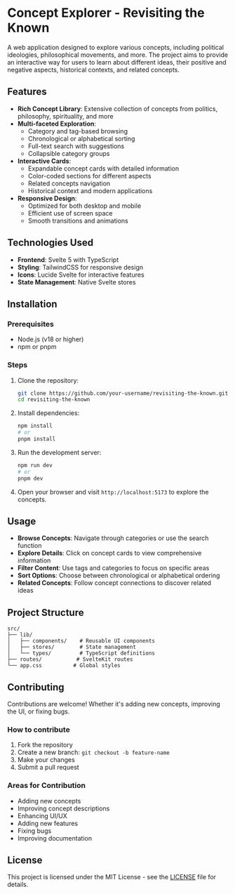 # Concept Explorer - Revisiting the Known

A web application designed to explore various concepts, including political ideologies, philosophical movements, and more. The project aims to provide an interactive way for users to learn about different ideas, their positive and negative aspects, historical contexts, and related concepts.

## Features

- **Rich Concept Library**: Extensive collection of concepts from politics, philosophy, spirituality, and more
- **Multi-faceted Exploration**: 
  - Category and tag-based browsing
  - Chronological or alphabetical sorting
  - Full-text search with suggestions
  - Collapsible category groups
- **Interactive Cards**: 
  - Expandable concept cards with detailed information
  - Color-coded sections for different aspects
  - Related concepts navigation
  - Historical context and modern applications
- **Responsive Design**: 
  - Optimized for both desktop and mobile
  - Efficient use of screen space
  - Smooth transitions and animations

## Technologies Used

- **Frontend**: Svelte 5 with TypeScript
- **Styling**: TailwindCSS for responsive design
- **Icons**: Lucide Svelte for interactive features
- **State Management**: Native Svelte stores

## Installation

### Prerequisites

- Node.js (v18 or higher)
- npm or pnpm

### Steps

1. Clone the repository:
   ```bash
   git clone https://github.com/your-username/revisiting-the-known.git
   cd revisiting-the-known
   ```

2. Install dependencies:
   ```bash
   npm install
   # or
   pnpm install
   ```

3. Run the development server:
   ```bash
   npm run dev
   # or
   pnpm dev
   ```

4. Open your browser and visit `http://localhost:5173` to explore the concepts.

## Usage

- **Browse Concepts**: Navigate through categories or use the search function
- **Explore Details**: Click on concept cards to view comprehensive information
- **Filter Content**: Use tags and categories to focus on specific areas
- **Sort Options**: Choose between chronological or alphabetical ordering
- **Related Concepts**: Follow concept connections to discover related ideas

## Project Structure

```
src/
├── lib/
│   ├── components/    # Reusable UI components
│   ├── stores/        # State management
│   └── types/         # TypeScript definitions
├── routes/           # SvelteKit routes
└── app.css          # Global styles
```

## Contributing

Contributions are welcome! Whether it's adding new concepts, improving the UI, or fixing bugs.

### How to contribute

1. Fork the repository
2. Create a new branch: `git checkout -b feature-name`
3. Make your changes
4. Submit a pull request

### Areas for Contribution

- Adding new concepts
- Improving concept descriptions
- Enhancing UI/UX
- Adding new features
- Fixing bugs
- Improving documentation

## License

This project is licensed under the MIT License - see the [LICENSE](LICENSE) file for details.
